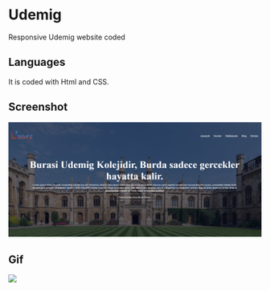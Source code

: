 # Udemig

Responsive Udemig website coded

<h2>Languages</h2>

It is coded with Html and CSS.

<h2>Screenshot</h2>

![](/images/udescreen.png)

## Gif

![](/images/udemig.gif)


